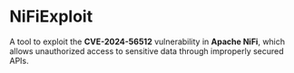 # NiFiExploit
A tool to exploit the **CVE-2024-56512** vulnerability in **Apache NiFi**, which allows unauthorized access to sensitive data through improperly secured APIs.
